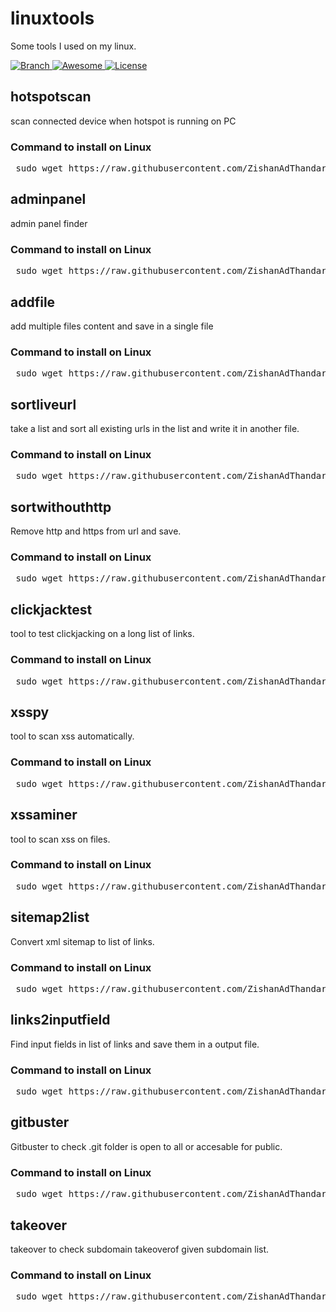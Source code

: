 # linuxtools

Some tools I used on my linux.

<p align="left">
  <a href="https://github.com/ZishanAdThandar/linuxtools/tree/master">
    <img src="https://img.shields.io/badge/Branch-master-green.svg?longCache=true"
        alt="Branch">
  </a>
  <a href="https://awesome.re">
    <img src="https://awesome.re/badge.svg"
        alt="Awesome">
  </a>
  <a href="http://www.gnu.org/licenses/">
    <img src="https://img.shields.io/badge/License-GNU-blue.svg?longCache=true"
        alt="License">
  </a>
</p>


<h2>hotspotscan</h2> 
<p>scan connected device when hotspot is running on PC </p>
<h3>Command to install on Linux</h3>
<pre> sudo wget https://raw.githubusercontent.com/ZishanAdThandar/linuxtools/master/hotspotscan -O /usr/bin/hotspotscan && sudo chmod 755 /usr/bin/hotspotscan </pre>

<h2>adminpanel</h2> 
<p>admin panel finder</p>
<h3>Command to install on Linux</h3>
<pre> sudo wget https://raw.githubusercontent.com/ZishanAdThandar/linuxtools/master/adminpanel -O /usr/bin/adminpanel && sudo chmod 755 /usr/bin/adminpanel </pre>

<h2>addfile</h2> 
<p>add multiple files content and save in a single file</p>
<h3>Command to install on Linux</h3>
<pre> sudo wget https://raw.githubusercontent.com/ZishanAdThandar/linuxtools/master/addfile -O /usr/bin/addfile && sudo chmod 755 /usr/bin/addfile </pre>

<h2>sortliveurl</h2> 
<p>take a list and sort all existing urls in the list and write it in another file.</p>
<h3>Command to install on Linux</h3>
<pre> sudo wget https://raw.githubusercontent.com/ZishanAdThandar/linuxtools/master/sortliveurl -O /usr/bin/sortliveurl && sudo chmod 755 /usr/bin/sortliveurl </pre>

<h2>sortwithouthttp</h2> 
<p>Remove http and https from url and save.</p>
<h3>Command to install on Linux</h3>
<pre> sudo wget https://raw.githubusercontent.com/ZishanAdThandar/linuxtools/master/sortwithouthttp -O /usr/bin/sortwithouthttp && sudo chmod 755 /usr/bin/sortwithouthttp </pre>

<h2>clickjacktest</h2> 
<p>tool to test clickjacking on a long list of links.</p>
<h3>Command to install on Linux</h3>
<pre> sudo wget https://raw.githubusercontent.com/ZishanAdThandar/linuxtools/master/clickjacktest -O /usr/bin/clickjacktest && sudo chmod 755 /usr/bin/clickjacktest </pre>

<h2>xsspy</h2> 
<p>tool to scan xss automatically.</p>
<h3>Command to install on Linux</h3>
<pre> sudo wget https://raw.githubusercontent.com/ZishanAdThandar/linuxtools/master/xsspy -O /usr/bin/xsspy && sudo chmod 755 /usr/bin/xsspy </pre>

<h2>xssaminer</h2> 
<p>tool to scan xss on files.</p>
<h3>Command to install on Linux</h3>
<pre> sudo wget https://raw.githubusercontent.com/ZishanAdThandar/linuxtools/master/xssaminer -O /usr/bin/xssaminer && sudo chmod 755 /usr/bin/xssaminer </pre>

<h2>sitemap2list</h2> 
<p>Convert xml sitemap to list of links.</p>
<h3>Command to install on Linux</h3>
<pre> sudo wget https://raw.githubusercontent.com/ZishanAdThandar/linuxtools/master/sitemap2list -O /usr/bin/sitemap2list && sudo chmod 755 /usr/bin/sitemap2list </pre>

<h2>links2inputfield</h2> 
<p>Find input fields in list of links and save them in a output file.</p>
<h3>Command to install on Linux</h3>
<pre> sudo wget https://raw.githubusercontent.com/ZishanAdThandar/linuxtools/master/links2inputfield -O /usr/bin/links2inputfield && sudo chmod 755 /usr/bin/links2inputfield </pre>

<h2>gitbuster</h2> 
<p>Gitbuster to check .git folder is open to all or accesable for public.</p>
<h3>Command to install on Linux</h3>
<pre> sudo wget https://raw.githubusercontent.com/ZishanAdThandar/linuxtools/master/gitbuster -O /usr/bin/gitbuster && sudo chmod 755 /usr/bin/gitbuster </pre>

<h2>takeover</h2> 
<p>takeover to check subdomain takeoverof given subdomain list.</p>
<h3>Command to install on Linux</h3>
<pre> sudo wget https://raw.githubusercontent.com/ZishanAdThandar/linuxtools/master/takeover -O /usr/bin/takeover && sudo chmod 755 /usr/bin/takeover </pre>


